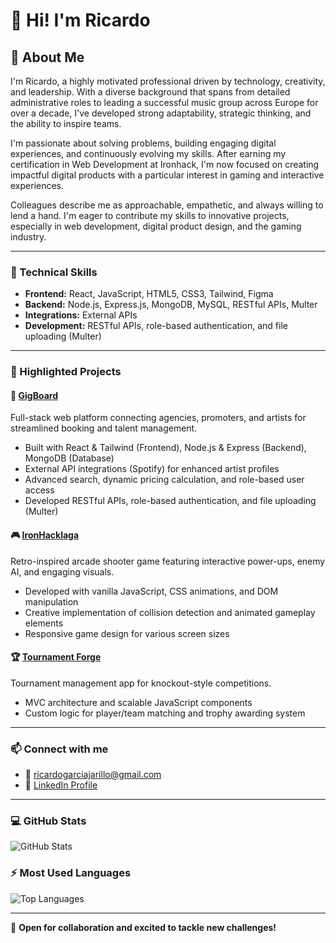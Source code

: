 # 👋 Hi! I'm Ricardo

## 🚀 About Me

I'm Ricardo, a highly motivated professional driven by technology, creativity, and leadership. With a diverse background that spans from detailed administrative roles to leading a successful music group across Europe for over a decade, I've developed strong adaptability, strategic thinking, and the ability to inspire teams.

I'm passionate about solving problems, building engaging digital experiences, and continuously evolving my skills. After earning my certification in Web Development at Ironhack, I'm now focused on creating impactful digital products with a particular interest in gaming and interactive experiences.

Colleagues describe me as approachable, empathetic, and always willing to lend a hand. I'm eager to contribute my skills to innovative projects, especially in web development, digital product design, and the gaming industry.

---

### 🚀 Technical Skills

- **Frontend:** React, JavaScript, HTML5, CSS3, Tailwind, Figma  
- **Backend:** Node.js, Express.js, MongoDB, MySQL, RESTful APIs, Multer  
- **Integrations:** External APIs
- **Development:** RESTful APIs, role-based authentication, and file uploading (Multer)  

---

### 🎯 Highlighted Projects

#### 🎵 [GigBoard](https://gig-board-lz4a.vercel.app/)

Full-stack web platform connecting agencies, promoters, and artists for streamlined booking and talent management.

- Built with React & Tailwind (Frontend), Node.js & Express (Backend), MongoDB (Database)  
- External API integrations (Spotify) for enhanced artist profiles  
- Advanced search, dynamic pricing calculation, and role-based user access  
- Developed RESTful APIs, role-based authentication, and file uploading (Multer)

#### 🎮 [IronHacklaga](https://ironhacklaga.netlify.app/)

Retro-inspired arcade shooter game featuring interactive power-ups, enemy AI, and engaging visuals.

- Developed with vanilla JavaScript, CSS animations, and DOM manipulation  
- Creative implementation of collision detection and animated gameplay elements  
- Responsive game design for various screen sizes  

#### 🏆 [Tournament Forge](https://tournamentforge.fly.dev/)

Tournament management app for knockout-style competitions.

- MVC architecture and scalable JavaScript components  
- Custom logic for player/team matching and trophy awarding system  

---

### 📫 Connect with me

- 📧 [ricardogarciajarillo@gmail.com](mailto:ricardogarciajarillo@gmail.com)  
- 🔗 [LinkedIn Profile](https://www.linkedin.com/in/ricardo-garcia-jarillo/)

---

### 💻 GitHub Stats

![GitHub Stats](https://github-readme-stats.vercel.app/api?username=RickyJary&show_icons=true&theme=radical)

### ⚡ Most Used Languages

![Top Languages](https://github-readme-stats.vercel.app/api/top-langs/?username=RickyJary&layout=compact&theme=radical)

---

📩 **Open for collaboration and excited to tackle new challenges!**
